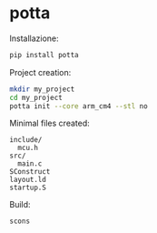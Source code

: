 # potta

Installazione:
```bash
pip install potta
```

Project creation:
```bash
mkdir my_project
cd my_project
potta init --core arm_cm4 --stl no
```

Minimal files created:
```
include/
  mcu.h
src/
  main.c
SConstruct
layout.ld
startup.S
```

Build:
```bash
scons
```
